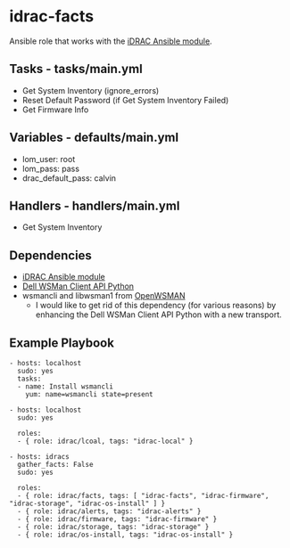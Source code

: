 # idrac-facts
Ansible role that works with the [iDRAC Ansible module](https://github.com/hbeatty/iDRAC-Ansible-module).

## Tasks - tasks/main.yml

* Get System Inventory (ignore_errors)
* Reset Default Password (if Get System Inventory Failed)
* Get Firmware Info

## Variables - defaults/main.yml

* lom_user: root
* lom_pass: pass
* drac_default_pass: calvin

## Handlers - handlers/main.yml

* Get System Inventory

## Dependencies

* [iDRAC Ansible module](https://github.com/hbeatty/iDRAC-Ansible-module)
* [Dell WSMan Client API Python](https://github.com/hbeatty/dell-wsman-client-api-python)
* wsmancli and libwsman1 from [OpenWSMAN](https://openwsman.github.io/)
  * I would like to get rid of this dependency (for various reasons) by enhancing the Dell WSMan Client API Python with a new transport.

## Example Playbook

```
- hosts: localhost
  sudo: yes
  tasks:
  - name: Install wsmancli
    yum: name=wsmancli state=present

- hosts: localhost
  sudo: yes

  roles:
  - { role: idrac/lcoal, tags: "idrac-local" }

- hosts: idracs
  gather_facts: False
  sudo: yes

  roles:
  - { role: idrac/facts, tags: [ "idrac-facts", "idrac-firmware", "idrac-storage", "idrac-os-install" ] }
  - { role: idrac/alerts, tags: "idrac-alerts" }
  - { role: idrac/firmware, tags: "idrac-firmware" }
  - { role: idrac/storage, tags: "idrac-storage" }
  - { role: idrac/os-install, tags: "idrac-os-install" }
```
